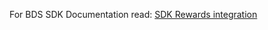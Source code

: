 For BDS SDK Documentation read:
   [SDK Rewards integration](https://github.com/Aptoide/bds-sdk/wiki)
 


